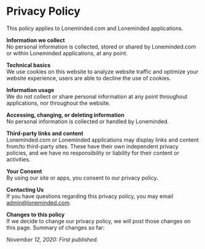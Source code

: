 # Privacy Policy
This policy applies to Loneminded.com and Loneminded applications.

**Information we collect**  
No personal information is collected, stored or shared by Loneminded.com or within Loneminded applications, at any point.

**Technical basics**  
We use cookies on this website to analyze website traffic and optimize your website experience, users are able to decline the use of cookies.

**Information usage**  
We do not collect or share personal information at any point throughout applications, nor throughout the website.

**Accessing, changing, or deleting information**  
No personal information is collected or handled by Loneminded.

**Third-party links and content**  
Loneminded.com or Loneminded applications may display links and content from/to third-party sites. These have their own independent privacy policies, and we have no responsibility or liability for their content or activities.

**Your Consent**  
By using our site or apps, you consent to our privacy policy.

**Contacting Us**  
If you have questions regarding this privacy policy, you may email admin@loneminded.com.

**Changes to this policy**  
If we decide to change our privacy policy, we will post those changes on this page. Summary of changes so far:

*November 12, 2020: First published.*
